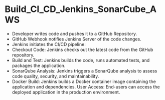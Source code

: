 # Build_CI_CD_Jenkins_SonarCube_AWS

- Developer writes code and pushes it to a GitHub Repository.
- GitHub Webhook notifies Jenkins Server of the code changes.
- Jenkins initiates the CI/CD pipeline:
- Checkout Code: Jenkins checks out the latest code from the GitHub repository.
- Build and Test: Jenkins builds the code, runs automated tests, and packages the application.
- SonarQube Analysis: Jenkins triggers a SonarQube analysis to assess code quality, security, and maintainability.
- Docker Build: Jenkins builds a Docker container image containing the application and dependencies.
User Access: End-users can access the deployed application in the production environment.



